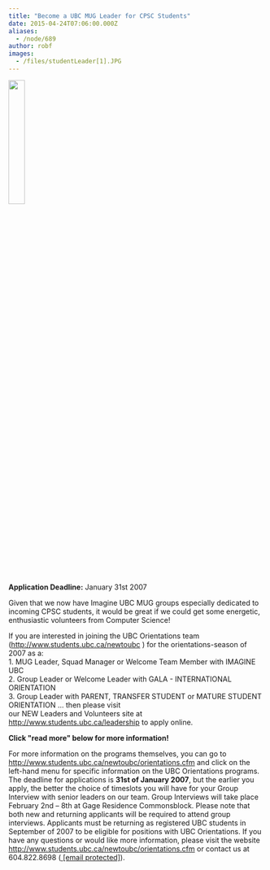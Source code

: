 ```yaml
---
title: "Become a UBC MUG Leader for CPSC Students"
date: 2015-04-24T07:06:00.000Z
aliases:
  - /node/689
author: robf
images:
  - /files/studentLeader[1].JPG
---
```


<div class="field field-name-body field-type-text-with-summary field-label-hidden"><div class="field-items"><div class="field-item even"><p><a href="/files/studentLeader[1].JPG"><img src="/files/studentLeader[1].JPG" height="25%" width="25%"></a></p>
<p><b>Application Deadline:</b> January 31st 2007</p>
<p>Given that we now have Imagine UBC MUG groups especially dedicated to incoming CPSC students, it would be great if we could get some energetic, enthusiastic volunteers from Computer Science! </p>
<p>If you are interested in joining the UBC Orientations team (<a href="http://www.students.ubc.ca/newtoubc">http://www.students.ubc.ca/newtoubc</a> ) for the orientations-season of 2007 as a:<br>
1. MUG Leader, Squad Manager or Welcome Team Member with IMAGINE UBC<br>
2. Group Leader or Welcome Leader with GALA - INTERNATIONAL ORIENTATION<br>
3. Group Leader with PARENT, TRANSFER STUDENT or MATURE STUDENT ORIENTATION ... then please visit<br>
our NEW Leaders and Volunteers site at <a href="http://www.students.ubc.ca/leadership">http://www.students.ubc.ca/leadership</a> to apply online. </p>
<p><b>Click &quot;read more&quot; below for more information!</b></p>
<!--break--><p>
For more information on the programs themselves, you can go to<br>
<a href="http://www.students.ubc.ca/newtoubc/orientations.cfm">http://www.students.ubc.ca/newtoubc/orientations.cfm</a> and click on the left-hand menu for specific information on the UBC Orientations programs. The deadline for applications is <b>31st of January 2007</b>, but the earlier you apply, the better the choice of timeslots you will have for your Group Interview with senior leaders on our team. Group Interviews will take place February 2nd &#x2013; 8th at Gage Residence Commonsblock. Please note that both new and returning applicants will be required to attend group interviews. Applicants must be returning as registered UBC students in September of 2007 to be eligible for positions with UBC Orientations. If you have any questions or would like more information, please visit the website<br>
<a href="http://www.students.ubc.ca/newtoubc/orientations.cfm">http://www.students.ubc.ca/newtoubc/orientations.cfm</a> or contact us at 604.822.8698 (<a href="/cdn-cgi/l/email-protection#8fe6e2eee8e6e1eaa1e6e1e9e0cffaedeca1ecee"> <span class="__cf_email__" data-cfemail="462f2b27212f2823682f28202906332425682527">[email&#xA0;protected]</span></a>).</p>
</div></div></div>    <footer>
          </footer>
